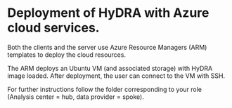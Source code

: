 # Deployment of HyDRA with Azure cloud services.

Both the clients and the server use Azure Resource Managers (ARM) templates to deploy the cloud resources. 

The ARM deploys an Ubuntu VM (and associated storage) with HyDRA image loaded. After deployment, the user can connect to the VM with SSH. 

For further instructions follow the folder corresponding to your role (Analysis center = hub, data provider = spoke).

